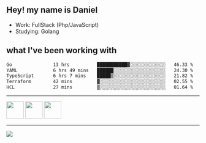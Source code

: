 ## Hey! my name is Daniel

- Work: FullStack (Php/JavaScript)
- Studying: Golang

## what I've been working with
<!--START_SECTION:waka-->

```txt
Go               13 hrs          ███████████▓░░░░░░░░░░░░░   46.33 %
YAML             6 hrs 49 mins   ██████░░░░░░░░░░░░░░░░░░░   24.30 %
TypeScript       6 hrs 7 mins    █████▒░░░░░░░░░░░░░░░░░░░   21.82 %
Terraform        42 mins         ▓░░░░░░░░░░░░░░░░░░░░░░░░   02.55 %
HCL              27 mins         ▒░░░░░░░░░░░░░░░░░░░░░░░░   01.64 %
```

<!--END_SECTION:waka-->
    

<hr>
<div>
    <img height="45" src="https://img.icons8.com/color/48/000000/nodejs.png"/>
    <img height="45" src="https://www.vectorlogo.zone/logos/golang/golang-ar21.svg">
    <img height="45" src="https://www.vectorlogo.zone/logos/nestjs/nestjs-icon.svg">
</div>
<hr>
<div>
    <a href="https://www.linkedin.com/in/daniel-lucas-bb7b82193/" target="_blank">
        <img src="https://img.shields.io/badge/LinkedIn-0077B5?style=for-the-badge&logo=linkedin&logoColor=white">
    </a>
</div>
